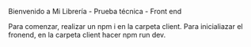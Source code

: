 
Bienvenido a Mi Librería - Prueba técnica - Front end

Para comenzar, realizar un npm i en la carpeta client.
Para inicialiazar el fronend, en la carpeta client hacer npm run dev.
